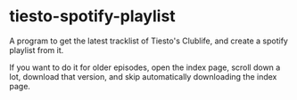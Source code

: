 # tiesto-spotify-playlist

A program to get the latest tracklist of Tiesto's Clublife, and create a spotify playlist from it.

If you want to do it for older episodes, open the index page, scroll down a lot, download that version, and skip automatically downloading the index page.

